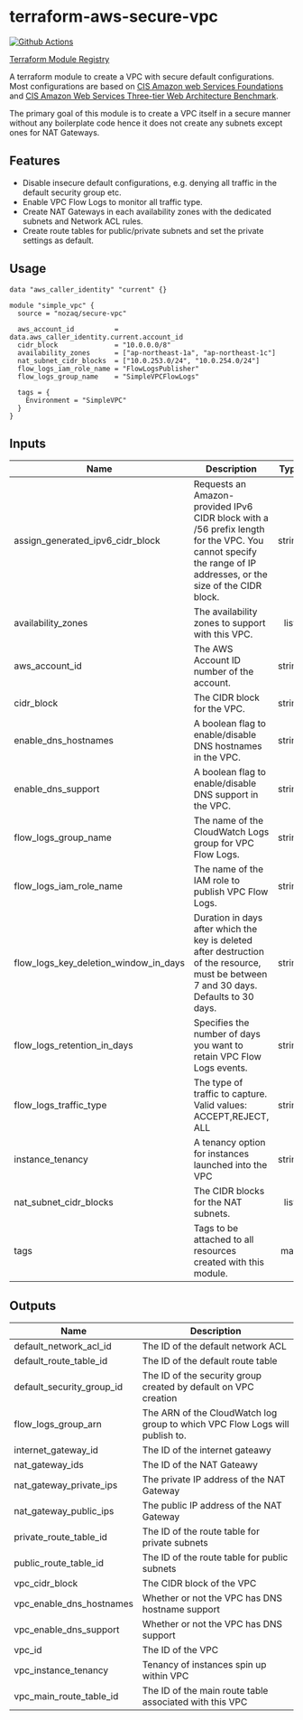 # terraform-aws-secure-vpc

[![Github Actions](https://github.com/nozaq/terraform-aws-secure-vpc/workflows/Terraform/badge.svg)](https://github.com/nozaq/terraform-aws-secure-vpc/actions?workflow=Terraform)

[Terraform Module Registry](https://registry.terraform.io/modules/nozaq/secure-vpc/aws)

A terraform module to create a VPC with secure default configurations.
Most configurations are based on [CIS Amazon web Services Foundations] and [CIS Amazon Web Services Three-tier Web Architecture Benchmark].

The primary goal of this module is to create a VPC itself in a secure manner without any boilerplate code hence it does not create any subnets except ones for NAT Gateways.

## Features

- Disable insecure default configurations, e.g. denying all traffic in the default security group etc.
- Enable VPC Flow Logs to monitor all traffic type.
- Create NAT Gateways in each availability zones with the dedicated subnets and Network ACL rules.
- Create route tables for public/private subnets and set the private settings as default.

## Usage

```hcl
data "aws_caller_identity" "current" {}

module "simple_vpc" {
  source = "nozaq/secure-vpc"

  aws_account_id          = data.aws_caller_identity.current.account_id
  cidr_block              = "10.0.0.0/8"
  availability_zones      = ["ap-northeast-1a", "ap-northeast-1c"]
  nat_subnet_cidr_blocks  = ["10.0.253.0/24", "10.0.254.0/24"]
  flow_logs_iam_role_name = "FlowLogsPublisher"
  flow_logs_group_name    = "SimpleVPCFlowLogs"

  tags = {
    Environment = "SimpleVPC"
  }
}
```

<!-- BEGINNING OF PRE-COMMIT-TERRAFORM DOCS HOOK -->
## Inputs

| Name | Description | Type | Default | Required |
|------|-------------|:----:|:-----:|:-----:|
| assign\_generated\_ipv6\_cidr\_block | Requests an Amazon-provided IPv6 CIDR block with a /56 prefix length for the VPC. You cannot specify the range of IP addresses, or the size of the CIDR block. | string | `"false"` | no |
| availability\_zones | The availability zones to support with this VPC. | list | `[]` | no |
| aws\_account\_id | The AWS Account ID number of the account. | string | n/a | yes |
| cidr\_block | The CIDR block for the VPC. | string | n/a | yes |
| enable\_dns\_hostnames | A boolean flag to enable/disable DNS hostnames in the VPC. | string | `"false"` | no |
| enable\_dns\_support | A boolean flag to enable/disable DNS support in the VPC. | string | `"true"` | no |
| flow\_logs\_group\_name | The name of the CloudWatch Logs group for VPC Flow Logs. | string | n/a | yes |
| flow\_logs\_iam\_role\_name | The name of the IAM role to publish VPC Flow Logs. | string | n/a | yes |
| flow\_logs\_key\_deletion\_window\_in\_days | Duration in days after which the key is deleted after destruction of the resource, must be between 7 and 30 days. Defaults to 30 days. | string | `"30"` | no |
| flow\_logs\_retention\_in\_days | Specifies the number of days you want to retain VPC Flow Logs events. | string | `"0"` | no |
| flow\_logs\_traffic\_type | The type of traffic to capture. Valid values: ACCEPT,REJECT, ALL | string | `"ALL"` | no |
| instance\_tenancy | A tenancy option for instances launched into the VPC | string | `"default"` | no |
| nat\_subnet\_cidr\_blocks | The CIDR blocks for the NAT subnets. | list | `[]` | no |
| tags | Tags to be attached to all resources created with this module. | map | `{}` | no |

## Outputs

| Name | Description |
|------|-------------|
| default\_network\_acl\_id | The ID of the default network ACL |
| default\_route\_table\_id | The ID of the default route table |
| default\_security\_group\_id | The ID of the security group created by default on VPC creation |
| flow\_logs\_group\_arn | The ARN of the CloudWatch log group to which VPC Flow Logs will publish to. |
| internet\_gateway\_id | The ID of the internet gateawy |
| nat\_gateway\_ids | The ID of the NAT Gateawy |
| nat\_gateway\_private\_ips | The private IP address of the NAT Gateway |
| nat\_gateway\_public\_ips | The public IP address of the NAT Gateway |
| private\_route\_table\_id | The ID of the route table for private subnets |
| public\_route\_table\_id | The ID of the route table for public subnets |
| vpc\_cidr\_block | The CIDR block of the VPC |
| vpc\_enable\_dns\_hostnames | Whether or not the VPC has DNS hostname support |
| vpc\_enable\_dns\_support | Whether or not the VPC has DNS support |
| vpc\_id | The ID of the VPC |
| vpc\_instance\_tenancy | Tenancy of instances spin up within VPC |
| vpc\_main\_route\_table\_id | The ID of the main route table associated with this VPC |

<!-- END OF PRE-COMMIT-TERRAFORM DOCS HOOK -->

[CIS Amazon Web Services Foundations]: https://d0.awsstatic.com/whitepapers/compliance/AWS_CIS_Foundations_Benchmark.pdf
[CIS Amazon Web Services Three-tier Web Architecture Benchmark]: https://d1.awsstatic.com/whitepapers/compliance/CIS_Amazon_Web_Services_Three-tier_Web_Architecture_Benchmark.pdf
